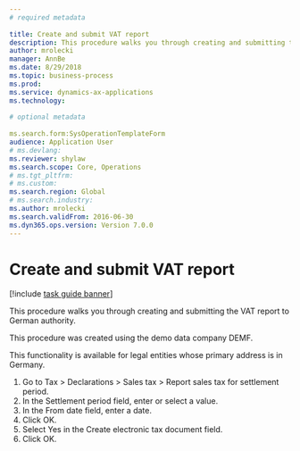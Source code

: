 ```yaml
--- 
# required metadata 
 
title: Create and submit VAT report
description: This procedure walks you through creating and submitting the VAT report to German authority. 
author: mrolecki
manager: AnnBe 
ms.date: 8/29/2018
ms.topic: business-process 
ms.prod:  
ms.service: dynamics-ax-applications 
ms.technology:  
 
# optional metadata 
 
ms.search.form:SysOperationTemplateForm   
audience: Application User 
# ms.devlang:  
ms.reviewer: shylaw
ms.search.scope: Core, Operations 
# ms.tgt_pltfrm:  
# ms.custom:  
ms.search.region: Global
# ms.search.industry: 
ms.author: mrolecki
ms.search.validFrom: 2016-06-30 
ms.dyn365.ops.version: Version 7.0.0 
---
```

# Create and submit VAT report

[!include [task guide banner](../../includes/task-guide-banner.md)]

This procedure walks you through creating and submitting the VAT report to German authority.

This procedure was created using the demo data company DEMF. 

This functionality is available for legal entities whose primary address is in Germany.



1. Go to Tax > Declarations > Sales tax > Report sales tax for settlement period.
2. In the Settlement period field, enter or select a value.
3. In the From date field, enter a date.
4. Click OK.
5. Select Yes in the Create electronic tax document field.
6. Click OK.

